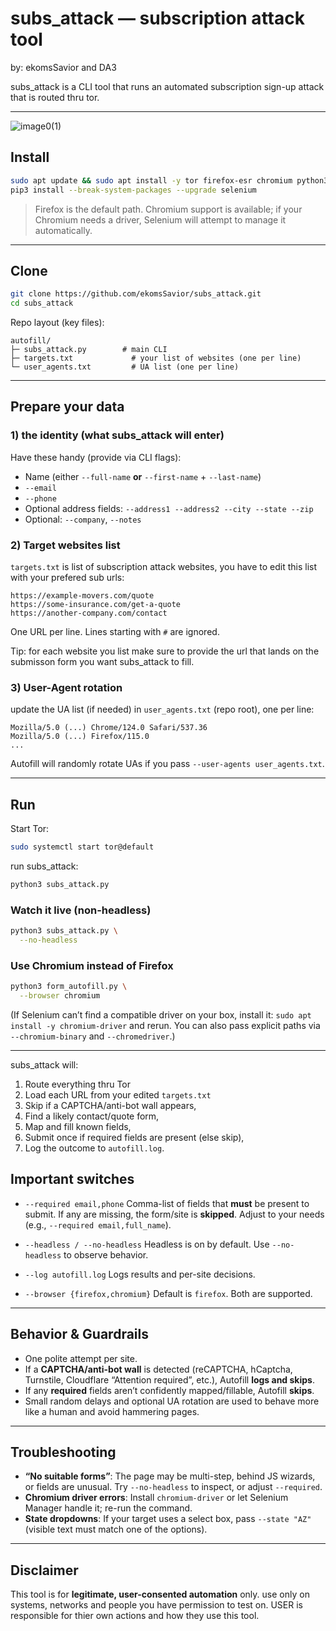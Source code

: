 # subs_attack — subscription attack tool

by: ekomsSavior and DA3 

subs_attack is a CLI tool that runs an automated subscription sign-up attack that is routed thru tor.

---                  
                                                                                                                       
![image0(1)](https://github.com/user-attachments/assets/f5287029-803d-410f-98a3-c2f6f03e8f22)
                                                                                                                       

## Install 

```bash
sudo apt update && sudo apt install -y tor firefox-esr chromium python3-pip wget tar curl
pip3 install --break-system-packages --upgrade selenium
```

> Firefox is the default path. Chromium support is available; if your Chromium needs a driver, Selenium will attempt to manage it automatically. 
---

## Clone

```bash
git clone https://github.com/ekomsSavior/subs_attack.git
cd subs_attack
```

Repo layout (key files):

```
autofill/
├─ subs_attack.py        # main CLI
├─ targets.txt             # your list of websites (one per line)
└─ user_agents.txt         # UA list (one per line)
```

---

## Prepare your data

### 1) the identity (what subs_attack will enter)

Have these handy (provide via CLI flags):

* Name (either `--full-name` **or** `--first-name` + `--last-name`)
* `--email`
* `--phone`
* Optional address fields: `--address1 --address2 --city --state --zip`
* Optional: `--company`, `--notes`

### 2) Target websites list

 `targets.txt` is list of subscription attack websites, you have to edit this list with your prefered sub urls:

```
https://example-movers.com/quote
https://some-insurance.com/get-a-quote
https://another-company.com/contact
```

One URL per line. Lines starting with `#` are ignored.

Tip: for each website you list make sure to provide the url that lands on the submisson form you want subs_attack to fill.

### 3)  User-Agent rotation

update the UA list (if needed) in `user_agents.txt` (repo root), one per line:

```
Mozilla/5.0 (...) Chrome/124.0 Safari/537.36
Mozilla/5.0 (...) Firefox/115.0
...
```

Autofill will randomly rotate UAs if you pass `--user-agents user_agents.txt`.


---

## Run

Start Tor:

```bash
sudo systemctl start tor@default
```
run subs_attack:

```bash
python3 subs_attack.py
```

### Watch it live (non-headless)

```bash
python3 subs_attack.py \
  --no-headless
```

### Use Chromium instead of Firefox

```bash
python3 form_autofill.py \
  --browser chromium
```

(If Selenium can’t find a compatible driver on your box, install it: `sudo apt install -y chromium-driver` and rerun. You can also pass explicit paths via `--chromium-binary` and `--chromedriver`.)

---


subs_attack will:

1.  Route everything thru Tor
2. Load each URL from your edited `targets.txt` 
3. Skip if a CAPTCHA/anti-bot wall appears,
4. Find a likely contact/quote form,
5. Map and fill known fields,
6. Submit once if required fields are present (else skip),
7. Log the outcome to `autofill.log`.


## Important switches

* `--required email,phone`
  Comma-list of fields that **must** be present to submit. If any are missing, the form/site is **skipped**. Adjust to your needs (e.g., `--required email,full_name`).

* `--headless / --no-headless`
  Headless is on by default. Use `--no-headless` to observe behavior.

* `--log autofill.log`
  Logs results and per-site decisions.

* `--browser {firefox,chromium}`
  Default is `firefox`. Both are supported.

---

## Behavior & Guardrails

* One polite attempt per site.
* If a **CAPTCHA/anti-bot wall** is detected (reCAPTCHA, hCaptcha, Turnstile, Cloudflare “Attention required”, etc.), Autofill **logs and skips**.
* If any **required** fields aren’t confidently mapped/fillable, Autofill **skips**.
* Small random delays and optional UA rotation are used to behave more like a human and avoid hammering pages.

---

## Troubleshooting

* **“No suitable forms”**: The page may be multi-step, behind JS wizards, or fields are unusual. Try `--no-headless` to inspect, or adjust `--required`.
* **Chromium driver errors**: Install `chromium-driver` or let Selenium Manager handle it; re-run the command.
* **State dropdowns**: If your target uses a select box, pass `--state "AZ"` (visible text must match one of the options).

---

## Disclaimer

This tool is for **legitimate, user-consented automation** only.
use only on systems, networks and people you have permission to test on.
USER is responsible for thier own actions and how they use this tool.

